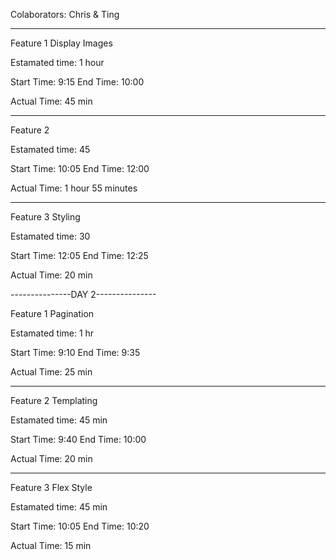 Colaborators: Chris & Ting

-----------------------------

Feature 1 Display Images

Estamated time: 1 hour

Start Time: 9:15
End Time: 10:00

Actual Time: 45 min

------------------------

Feature 2

Estamated time: 45

Start Time: 10:05
End Time: 12:00

Actual Time: 1 hour 55 minutes

-------------------------------------

Feature 3 Styling

Estamated time: 30

Start Time: 12:05
End Time: 12:25

Actual Time: 20 min

---------------DAY 2---------------

Feature 1 Pagination

Estamated time: 1 hr

Start Time: 9:10
End Time: 9:35

Actual Time: 25 min

-------------------------

Feature 2 Templating

Estamated time: 45 min

Start Time: 9:40
End Time: 10:00

Actual Time: 20 min

-------------------------
Feature 3 Flex Style

Estamated time: 45 min

Start Time: 10:05
End Time: 10:20

Actual Time: 15 min